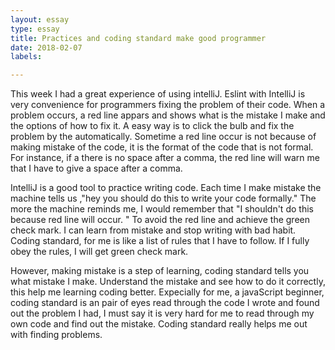 ```yaml
---
layout: essay
type: essay
title: Practices and coding standard make good programmer
date: 2018-02-07
labels:

---
```


This week I had a great experience of using intelliJ. Eslint with IntelliJ is very convenience for programmers fixing the problem of their code. When a problem occurs, a red line appars and shows what is the mistake I make and the options of how to fix it. A easy way is to click the bulb and fix the problem by the automatically. Sometime a red line occur is not because of making mistake of the code, it is the format of the code that is not formal. For instance, if a there is no space after a comma, the red line will warn me that I have to give a space after a comma. 




IntelliJ is a good tool to practice writing code. Each time I make mistake the machine tells us ,"hey you should do this to write your code formally." The more the machine reminds me, I would remember that "I shouldn't do this because red line will occur. " To avoid the red line and achieve the green check mark. I can learn from mistake and stop writing with bad habit. Coding standard, for me is like a list of rules that I have to follow. If I fully obey the rules, I will get green check mark. 



However, making mistake is a step of learning, coding standard tells you what mistake I make. Understand the mistake and see how to do it correctly, this help me learning coding better. Expecially for me, a javaScript beginner, coding standard is an pair of eyes read through the code I wrote and found out the problem I had, I must say it is very hard for me to read through my own code and find out the mistake. Coding standard really helps me out with finding problems.



